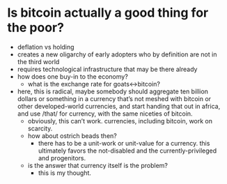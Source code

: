 # Is bitcoin actually a good thing for the poor?

* deflation vs holding
* creates a new oligarchy of early adopters who by definition are not in the third world
* requires technological infrastructure that may be there already
* how does one buy-in to the economy?
	* what is the exchange rate for goats<->bitcoin?
* here, this is radical, maybe somebody should aggregate ten billion dollars or something in a currency that’s not meshed with bitcoin or other developed-world currencies, and start handing that out in africa, and use /that/ for currency, with the same niceties of bitcoin.
	* obviously, this can’t work. currencies, including bitcoin, work on scarcity.
	* how about ostrich beads then? 
		* there has to be a unit-work or unit-value for a currency. this ultimately favors the not-disabled and the currently-privileged and progenitors.
	* is the answer that currency itself is the problem?
		* this is my thought.

